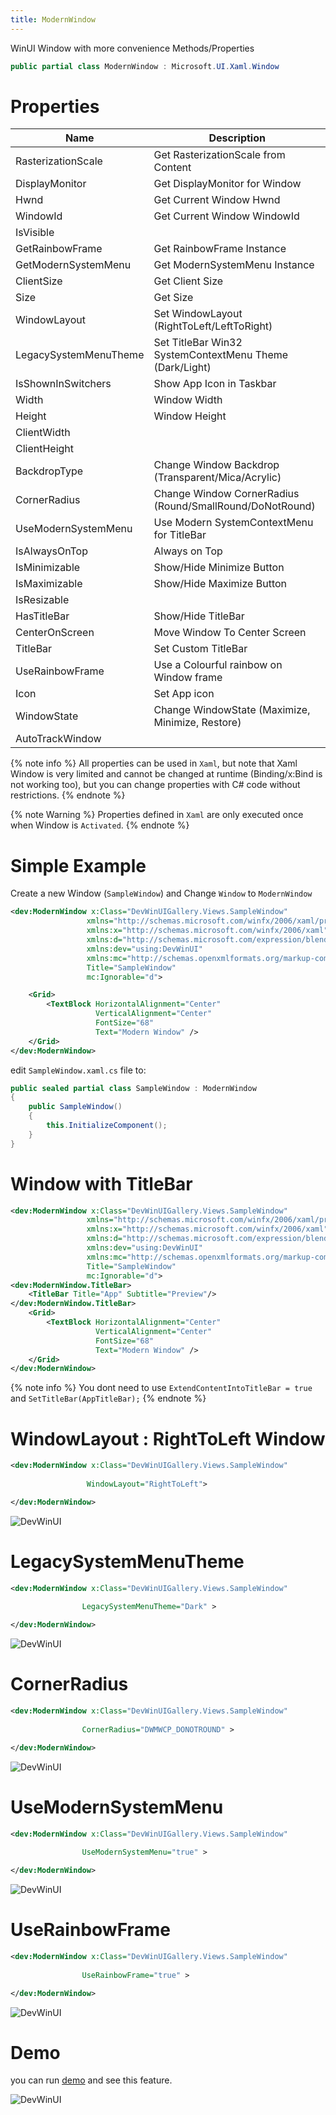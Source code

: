 ```yaml
---
title: ModernWindow
---
```


WinUI Window with more convenience Methods/Properties

```cs
public partial class ModernWindow : Microsoft.UI.Xaml.Window
```

# Properties

|Name|Description|
|-|-|
|RasterizationScale|Get RasterizationScale from Content|
|DisplayMonitor|Get DisplayMonitor for Window|
|Hwnd|Get Current Window Hwnd|
|WindowId|Get Current Window WindowId|
|IsVisible||
|GetRainbowFrame|Get RainbowFrame Instance|
|GetModernSystemMenu|Get ModernSystemMenu Instance|
|ClientSize|Get Client Size|
|Size|Get Size|
|WindowLayout|Set WindowLayout (RightToLeft/LeftToRight)|
|LegacySystemMenuTheme|Set TitleBar Win32 SystemContextMenu Theme (Dark/Light)|
|IsShownInSwitchers|Show App Icon in Taskbar|
|Width|Window Width|
|Height|Window Height|
|ClientWidth||
|ClientHeight||
|BackdropType|Change Window Backdrop (Transparent/Mica/Acrylic)|
|CornerRadius|Change Window CornerRadius (Round/SmallRound/DoNotRound)|
|UseModernSystemMenu|Use Modern SystemContextMenu for TitleBar|
|IsAlwaysOnTop|Always on Top|
|IsMinimizable|Show/Hide Minimize Button|
|IsMaximizable|Show/Hide Maximize Button|
|IsResizable||
|HasTitleBar|Show/Hide TitleBar|
|CenterOnScreen|Move Window To Center Screen|
|TitleBar|Set Custom TitleBar|
|UseRainbowFrame|Use a Colourful rainbow on Window frame|
|Icon|Set App icon|
|WindowState|Change WindowState (Maximize, Minimize, Restore)|
|AutoTrackWindow||

{% note info %}
All properties can be used in `Xaml`, but note that Xaml Window is very limited and cannot be changed at runtime (Binding/x:Bind is not working too), but you can change properties with C# code without restrictions.
{% endnote %}

{% note Warning %}
Properties defined in `Xaml` are only executed once when Window is `Activated`.
{% endnote %}


# Simple Example

Create a new Window (`SampleWindow`) and Change `Window` to `ModernWindow`
```xml
<dev:ModernWindow x:Class="DevWinUIGallery.Views.SampleWindow"
                 xmlns="http://schemas.microsoft.com/winfx/2006/xaml/presentation"
                 xmlns:x="http://schemas.microsoft.com/winfx/2006/xaml"
                 xmlns:d="http://schemas.microsoft.com/expression/blend/2008"
                 xmlns:dev="using:DevWinUI"
                 xmlns:mc="http://schemas.openxmlformats.org/markup-compatibility/2006"
                 Title="SampleWindow"
                 mc:Ignorable="d">

    <Grid>
        <TextBlock HorizontalAlignment="Center"
                   VerticalAlignment="Center"
                   FontSize="68"
                   Text="Modern Window" />
    </Grid>
</dev:ModernWindow>
```
edit `SampleWindow.xaml.cs` file to:

```cs
public sealed partial class SampleWindow : ModernWindow
{
    public SampleWindow()
    {
        this.InitializeComponent();
    }
}
```

# Window with TitleBar
```xml
<dev:ModernWindow x:Class="DevWinUIGallery.Views.SampleWindow"
                 xmlns="http://schemas.microsoft.com/winfx/2006/xaml/presentation"
                 xmlns:x="http://schemas.microsoft.com/winfx/2006/xaml"
                 xmlns:d="http://schemas.microsoft.com/expression/blend/2008"
                 xmlns:dev="using:DevWinUI"
                 xmlns:mc="http://schemas.openxmlformats.org/markup-compatibility/2006"
                 Title="SampleWindow"
                 mc:Ignorable="d">
<dev:ModernWindow.TitleBar>
    <TitleBar Title="App" Subtitle="Preview"/>
</dev:ModernWindow.TitleBar>
    <Grid>
        <TextBlock HorizontalAlignment="Center"
                   VerticalAlignment="Center"
                   FontSize="68"
                   Text="Modern Window" />
    </Grid>
</dev:ModernWindow>
```
{% note info %}
You dont need to use `ExtendContentIntoTitleBar = true` and `SetTitleBar(AppTitleBar);`
{% endnote %}

# WindowLayout : RightToLeft Window

```xml
<dev:ModernWindow x:Class="DevWinUIGallery.Views.SampleWindow"
                 
                 WindowLayout="RightToLeft">

</dev:ModernWindow>
```

![DevWinUI](https://raw.githubusercontent.com/ghost1372/DevWinUI-Resources/refs/heads/main/DevWinUI-Docs/Window-WindowLayoutRightToLeft.png)


# LegacySystemMenuTheme
```xml
<dev:ModernWindow x:Class="DevWinUIGallery.Views.SampleWindow"
                 
                LegacySystemMenuTheme="Dark" >

</dev:ModernWindow>
```
![DevWinUI](https://raw.githubusercontent.com/ghost1372/DevWinUI-Resources/refs/heads/main/DevWinUI-Docs/Window-LegacySystemMenuTheme.png)

# CornerRadius
```xml
<dev:ModernWindow x:Class="DevWinUIGallery.Views.SampleWindow"
                 
                CornerRadius="DWMWCP_DONOTROUND" >

</dev:ModernWindow>
```
![DevWinUI](https://raw.githubusercontent.com/ghost1372/DevWinUI-Resources/refs/heads/main/DevWinUI-Docs/Window-CornerRadius.png)

# UseModernSystemMenu
```xml
<dev:ModernWindow x:Class="DevWinUIGallery.Views.SampleWindow"
                 
                UseModernSystemMenu="true" >

</dev:ModernWindow>
```
![DevWinUI](https://raw.githubusercontent.com/ghost1372/DevWinUI-Resources/refs/heads/main/DevWinUI-Docs/Window-UseModernSystemMenu.png)

# UseRainbowFrame
```xml
<dev:ModernWindow x:Class="DevWinUIGallery.Views.SampleWindow"
                 
                UseRainbowFrame="true" >

</dev:ModernWindow>
```
![DevWinUI](https://raw.githubusercontent.com/ghost1372/DevWinUI-Resources/refs/heads/main/DevWinUI-Docs/Window-UseRainbowFrame.gif)

# Demo
you can run [demo](https://github.com/Ghost1372/DevWinUI) and see this feature.

![DevWinUI](https://raw.githubusercontent.com/ghost1372/DevWinUI-Resources/refs/heads/main/DevWinUI-Docs/ModernWindow.png)
